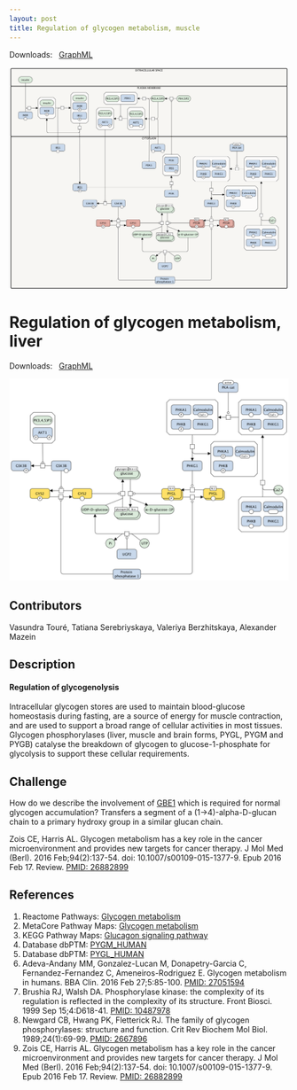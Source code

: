 ```yaml
---
layout: post
title: Regulation of glycogen metabolism, muscle
---
```


Downloads: &nbsp; 
[GraphML](../downloads/F004-glycogen-muscle-V004.graphml) &nbsp; 
<!--[SBGN-ML](../downloads/F004-glycogen-muscle-V004-SBGNv02.sbgn) &nbsp;
[Newt](http://web.newteditor.org/?URL=http://metabolismregulation.org/downloads/F004-glycogen-muscle-V004-newt.sbgn) &nbsp;-->
<p align="middle"><a href="/glycogen/"><img id="image" src="/downloads/F004-glycogen-muscle-V004.png" width="900"/></a></p>

# Regulation of glycogen metabolism, liver

Downloads: &nbsp; 
[GraphML](../downloads/F004-glycogen-liver-V001.graphml) &nbsp; 
<!--[SBGN-ML](../downloads/F004-glycogen-liver-V001-SBGNv02.sbgn) &nbsp;
[Newt](http://web.newteditor.org/?URL=http://metabolismregulation.org/downloads/F004-glycogen-liver-V001-newt.sbgn) &nbsp;-->
<p align="middle"><a href="/glycogen/"><img id="image" src="/downloads/F004-glycogen-liver-V001.png" width="600"/></a></p>

## Contributors

Vasundra Touré, Tatiana Serebriyskaya, Valeriya Berzhitskaya, Alexander Mazein

## Description

#### Regulation of glycogenolysis

Intracellular glycogen stores are used to maintain blood-glucose homeostasis during fasting, are a source of energy for muscle contraction, and are used to support a broad range of cellular activities in most tissues. Glycogen phosphorylases (liver, muscle and brain forms, PYGL, PYGM and PYGB) catalyse the breakdown of glycogen to glucose-1-phosphate for glycolysis to support these cellular requirements.

## Challenge

How do we describe the involvement of [GBE1](https://www.uniprot.org/uniprot/Q04446) which is required for normal glycogen accumulation? Transfers a segment of a (1->4)-alpha-D-glucan chain to a primary hydroxy group in a similar glucan chain.  

Zois CE, Harris AL. Glycogen metabolism has a key role in the cancer microenvironment and provides new targets for cancer therapy. J Mol Med (Berl). 2016 Feb;94(2):137-54. doi: 10.1007/s00109-015-1377-9. Epub 2016 Feb 17. Review. [PMID: 26882899](https://www.ncbi.nlm.nih.gov/pubmed/26882899)  

## References

1. Reactome Pathways: [Glycogen metabolism](https://reactome.org/PathwayBrowser/#/R-HSA-8982491&PATH=R-HSA-1430728,R-HSA-71387)
1. MetaCore Pathway Maps: [Glycogen metabolism](http://pathwaymaps.com/maps/919)
1. KEGG Pathway Maps: [Glucagon signaling pathway](http://www.kegg.jp/kegg-bin/show_pathway?map=hsa04922&show_description=show)
1. Database dbPTM: [PYGM_HUMAN](http://dbptm.mbc.nctu.edu.tw/search_result.php?search_type=db_id&swiss_id=PYGM_HUMAN)
1. Database dbPTM: [PYGL_HUMAN](http://dbptm.mbc.nctu.edu.tw/search_result.php?search_type=db_id&swiss_id=PYGL_HUMAN)
1. Adeva-Andany MM, Gonzalez-Lucan M, Donapetry-Garcia C, Fernandez-Fernandez C, Ameneiros-Rodriguez E. Glycogen metabolism in humans. BBA Clin. 2016 Feb 27;5:85-100. [PMID: 27051594](https://www.ncbi.nlm.nih.gov/pubmed/27051594)
1. Brushia RJ, Walsh DA. Phosphorylase kinase: the complexity of its regulation is reflected in the complexity of its structure. Front Biosci. 1999 Sep 15;4:D618-41. [PMID: 10487978](https://www.ncbi.nlm.nih.gov/pubmed/10487978)
1. Newgard CB, Hwang PK, Fletterick RJ. The family of glycogen phosphorylases: structure and function. Crit Rev Biochem Mol Biol. 1989;24(1):69-99. [PMID: 2667896](https://www.ncbi.nlm.nih.gov/pubmed/2667896)
1. Zois CE, Harris AL. Glycogen metabolism has a key role in the cancer microenvironment and provides new targets for cancer therapy. J Mol Med (Berl). 2016 Feb;94(2):137-54. doi: 10.1007/s00109-015-1377-9. Epub 2016 Feb 17. Review. [PMID: 26882899](https://www.ncbi.nlm.nih.gov/pubmed/26882899)

